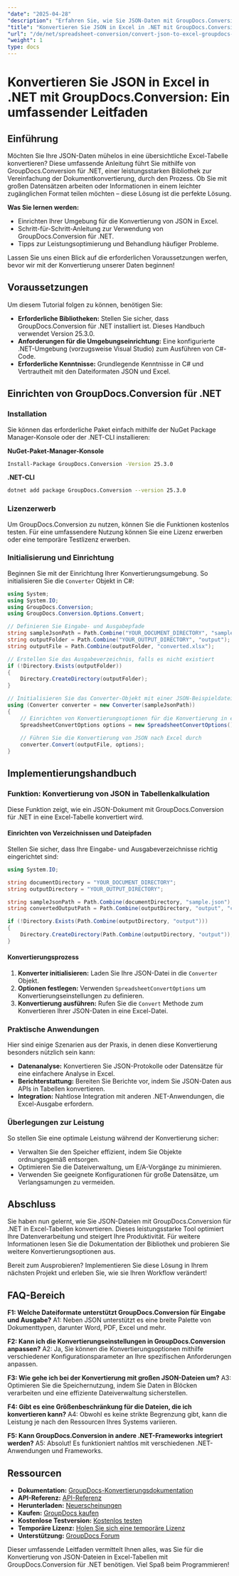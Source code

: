 ```yaml
---
"date": "2025-04-28"
"description": "Erfahren Sie, wie Sie JSON-Daten mit GroupDocs.Conversion für .NET in eine Excel-Tabelle konvertieren. Diese Anleitung bietet eine Schritt-für-Schritt-Anleitung, Optimierungstipps und praktische Anwendungen."
"title": "Konvertieren Sie JSON in Excel in .NET mit GroupDocs.Conversion – Ein umfassender Leitfaden"
"url": "/de/net/spreadsheet-conversion/convert-json-to-excel-groupdocs-net/"
"weight": 1
type: docs
---
```

# Konvertieren Sie JSON in Excel in .NET mit GroupDocs.Conversion: Ein umfassender Leitfaden

## Einführung

Möchten Sie Ihre JSON-Daten mühelos in eine übersichtliche Excel-Tabelle konvertieren? Diese umfassende Anleitung führt Sie mithilfe von GroupDocs.Conversion für .NET, einer leistungsstarken Bibliothek zur Vereinfachung der Dokumentkonvertierung, durch den Prozess. Ob Sie mit großen Datensätzen arbeiten oder Informationen in einem leichter zugänglichen Format teilen möchten – diese Lösung ist die perfekte Lösung.

**Was Sie lernen werden:**
- Einrichten Ihrer Umgebung für die Konvertierung von JSON in Excel.
- Schritt-für-Schritt-Anleitung zur Verwendung von GroupDocs.Conversion für .NET.
- Tipps zur Leistungsoptimierung und Behandlung häufiger Probleme.

Lassen Sie uns einen Blick auf die erforderlichen Voraussetzungen werfen, bevor wir mit der Konvertierung unserer Daten beginnen!

## Voraussetzungen

Um diesem Tutorial folgen zu können, benötigen Sie:
- **Erforderliche Bibliotheken:** Stellen Sie sicher, dass GroupDocs.Conversion für .NET installiert ist. Dieses Handbuch verwendet Version 25.3.0.
- **Anforderungen für die Umgebungseinrichtung:** Eine konfigurierte .NET-Umgebung (vorzugsweise Visual Studio) zum Ausführen von C#-Code.
- **Erforderliche Kenntnisse:** Grundlegende Kenntnisse in C# und Vertrautheit mit den Dateiformaten JSON und Excel.

## Einrichten von GroupDocs.Conversion für .NET

### Installation

Sie können das erforderliche Paket einfach mithilfe der NuGet Package Manager-Konsole oder der .NET-CLI installieren:

**NuGet-Paket-Manager-Konsole**
```bash
Install-Package GroupDocs.Conversion -Version 25.3.0
```

**.NET-CLI**
```bash
dotnet add package GroupDocs.Conversion --version 25.3.0
```

### Lizenzerwerb

Um GroupDocs.Conversion zu nutzen, können Sie die Funktionen kostenlos testen. Für eine umfassendere Nutzung können Sie eine Lizenz erwerben oder eine temporäre Testlizenz erwerben.

### Initialisierung und Einrichtung

Beginnen Sie mit der Einrichtung Ihrer Konvertierungsumgebung. So initialisieren Sie die `Converter` Objekt in C#:

```csharp
using System;
using System.IO;
using GroupDocs.Conversion;
using GroupDocs.Conversion.Options.Convert;

// Definieren Sie Eingabe- und Ausgabepfade
string sampleJsonPath = Path.Combine("YOUR_DOCUMENT_DIRECTORY", "sample.json");
string outputFolder = Path.Combine("YOUR_OUTPUT_DIRECTORY", "output");
string outputFile = Path.Combine(outputFolder, "converted.xlsx");

// Erstellen Sie das Ausgabeverzeichnis, falls es nicht existiert
if (!Directory.Exists(outputFolder))
{
    Directory.CreateDirectory(outputFolder);
}

// Initialisieren Sie das Converter-Objekt mit einer JSON-Beispieldatei
using (Converter converter = new Converter(sampleJsonPath))
{
    // Einrichten von Konvertierungsoptionen für die Konvertierung in ein Tabellenkalkulationsformat
    SpreadsheetConvertOptions options = new SpreadsheetConvertOptions();
    
    // Führen Sie die Konvertierung von JSON nach Excel durch
    converter.Convert(outputFile, options);
}
```

## Implementierungshandbuch

### Funktion: Konvertierung von JSON in Tabellenkalkulation

Diese Funktion zeigt, wie ein JSON-Dokument mit GroupDocs.Conversion für .NET in eine Excel-Tabelle konvertiert wird.

#### Einrichten von Verzeichnissen und Dateipfaden

Stellen Sie sicher, dass Ihre Eingabe- und Ausgabeverzeichnisse richtig eingerichtet sind:

```csharp
using System.IO;

string documentDirectory = "YOUR_DOCUMENT_DIRECTORY";
string outputDirectory = "YOUR_OUTPUT_DIRECTORY";

string sampleJsonPath = Path.Combine(documentDirectory, "sample.json");
string convertedOutputPath = Path.Combine(outputDirectory, "output", "converted.xlsx");

if (!Directory.Exists(Path.Combine(outputDirectory, "output")))
{
    Directory.CreateDirectory(Path.Combine(outputDirectory, "output"));
}
```

#### Konvertierungsprozess
1. **Konverter initialisieren:** Laden Sie Ihre JSON-Datei in die `Converter` Objekt.
2. **Optionen festlegen:** Verwenden `SpreadsheetConvertOptions` um Konvertierungseinstellungen zu definieren.
3. **Konvertierung ausführen:** Rufen Sie die `Convert` Methode zum Konvertieren Ihrer JSON-Daten in eine Excel-Datei.

### Praktische Anwendungen

Hier sind einige Szenarien aus der Praxis, in denen diese Konvertierung besonders nützlich sein kann:
- **Datenanalyse:** Konvertieren Sie JSON-Protokolle oder Datensätze für eine einfachere Analyse in Excel.
- **Berichterstattung:** Bereiten Sie Berichte vor, indem Sie JSON-Daten aus APIs in Tabellen konvertieren.
- **Integration:** Nahtlose Integration mit anderen .NET-Anwendungen, die Excel-Ausgabe erfordern.

### Überlegungen zur Leistung

So stellen Sie eine optimale Leistung während der Konvertierung sicher:
- Verwalten Sie den Speicher effizient, indem Sie Objekte ordnungsgemäß entsorgen.
- Optimieren Sie die Dateiverwaltung, um E/A-Vorgänge zu minimieren.
- Verwenden Sie geeignete Konfigurationen für große Datensätze, um Verlangsamungen zu vermeiden.

## Abschluss

Sie haben nun gelernt, wie Sie JSON-Dateien mit GroupDocs.Conversion für .NET in Excel-Tabellen konvertieren. Dieses leistungsstarke Tool optimiert Ihre Datenverarbeitung und steigert Ihre Produktivität. Für weitere Informationen lesen Sie die Dokumentation der Bibliothek und probieren Sie weitere Konvertierungsoptionen aus.

Bereit zum Ausprobieren? Implementieren Sie diese Lösung in Ihrem nächsten Projekt und erleben Sie, wie sie Ihren Workflow verändert!

## FAQ-Bereich

**F1: Welche Dateiformate unterstützt GroupDocs.Conversion für Eingabe und Ausgabe?**
A1: Neben JSON unterstützt es eine breite Palette von Dokumenttypen, darunter Word, PDF, Excel und mehr.

**F2: Kann ich die Konvertierungseinstellungen in GroupDocs.Conversion anpassen?**
A2: Ja, Sie können die Konvertierungsoptionen mithilfe verschiedener Konfigurationsparameter an Ihre spezifischen Anforderungen anpassen.

**F3: Wie gehe ich bei der Konvertierung mit großen JSON-Dateien um?**
A3: Optimieren Sie die Speichernutzung, indem Sie Daten in Blöcken verarbeiten und eine effiziente Dateiverwaltung sicherstellen.

**F4: Gibt es eine Größenbeschränkung für die Dateien, die ich konvertieren kann?**
A4: Obwohl es keine strikte Begrenzung gibt, kann die Leistung je nach den Ressourcen Ihres Systems variieren.

**F5: Kann GroupDocs.Conversion in andere .NET-Frameworks integriert werden?**
A5: Absolut! Es funktioniert nahtlos mit verschiedenen .NET-Anwendungen und Frameworks.

## Ressourcen
- **Dokumentation:** [GroupDocs-Konvertierungsdokumentation](https://docs.groupdocs.com/conversion/net/)
- **API-Referenz:** [API-Referenz](https://reference.groupdocs.com/conversion/net/)
- **Herunterladen:** [Neuerscheinungen](https://releases.groupdocs.com/conversion/net/)
- **Kaufen:** [GroupDocs kaufen](https://purchase.groupdocs.com/buy)
- **Kostenlose Testversion:** [Kostenlos testen](https://releases.groupdocs.com/conversion/net/)
- **Temporäre Lizenz:** [Holen Sie sich eine temporäre Lizenz](https://purchase.groupdocs.com/temporary-license/)
- **Unterstützung:** [GroupDocs Forum](https://forum.groupdocs.com/c/conversion/10)

Dieser umfassende Leitfaden vermittelt Ihnen alles, was Sie für die Konvertierung von JSON-Dateien in Excel-Tabellen mit GroupDocs.Conversion für .NET benötigen. Viel Spaß beim Programmieren!